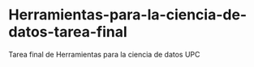 # Herramientas-para-la-ciencia-de-datos-tarea-final
Tarea final de Herramientas para la ciencia de datos UPC
